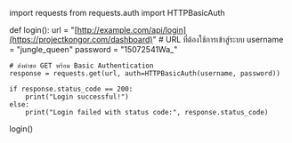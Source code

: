 import requests
from requests.auth import HTTPBasicAuth

def login():
    url = "[http://example.com/api/login](https://projectkongor.com/dashboard)"  # URL ที่ต้องใช้การเข้าสู่ระบบ
    username = "jungle_queen"
    password = "15072541Wa_"

    # ส่งคำขอ GET พร้อม Basic Authentication
    response = requests.get(url, auth=HTTPBasicAuth(username, password))

    if response.status_code == 200:
        print("Login successful!")
    else:
        print("Login failed with status code:", response.status_code)

login()
